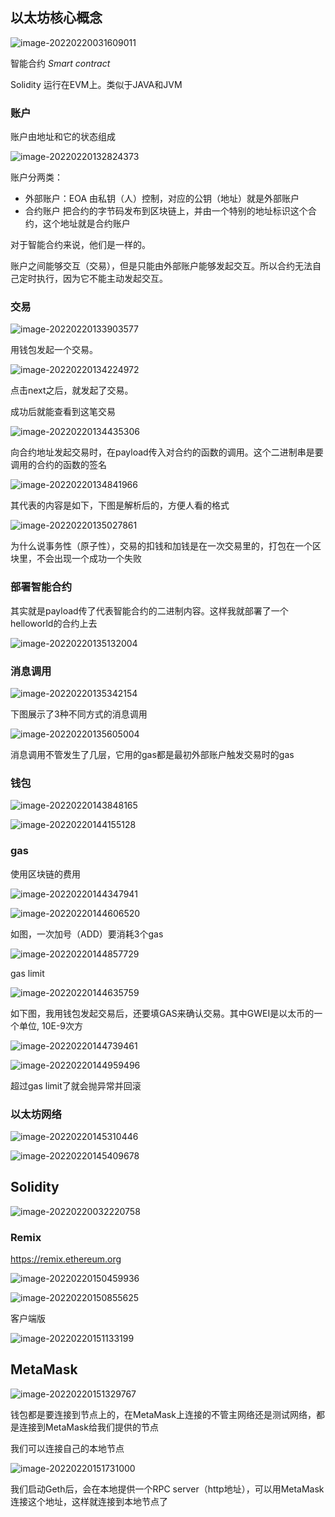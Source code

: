 ## 以太坊核心概念

![image-20220220031609011](https://raw.githubusercontent.com/YE-Fan/k8s-learning/main/imgs/202202200316074.png)



智能合约 *Smart contract*

Solidity 运行在EVM上。类似于JAVA和JVM

### 账户

账户由地址和它的状态组成

![image-20220220132824373](https://raw.githubusercontent.com/YE-Fan/k8s-learning/main/imgs/202202201328422.png)

账户分两类：

- 外部账户：EOA   由私钥（人）控制，对应的公钥（地址）就是外部账户
- 合约账户   把合约的字节码发布到区块链上，并由一个特别的地址标识这个合约，这个地址就是合约账户

对于智能合约来说，他们是一样的。

账户之间能够交互（交易），但是只能由外部账户能够发起交互。所以合约无法自己定时执行，因为它不能主动发起交互。



### 交易

![image-20220220133903577](https://raw.githubusercontent.com/YE-Fan/k8s-learning/main/imgs/202202201339634.png)



用钱包发起一个交易。

![image-20220220134224972](https://raw.githubusercontent.com/YE-Fan/k8s-learning/main/imgs/202202201342004.png)

点击next之后，就发起了交易。



成功后就能查看到这笔交易

![image-20220220134435306](https://raw.githubusercontent.com/YE-Fan/k8s-learning/main/imgs/202202201344429.png)





向合约地址发起交易时，在payload传入对合约的函数的调用。这个二进制串是要调用的合约的函数的签名

![image-20220220134841966](https://raw.githubusercontent.com/YE-Fan/k8s-learning/main/imgs/202202201348997.png)

其代表的内容是如下，下图是解析后的，方便人看的格式

![image-20220220135027861](https://raw.githubusercontent.com/YE-Fan/k8s-learning/main/imgs/202202201350908.png)









为什么说事务性（原子性），交易的扣钱和加钱是在一次交易里的，打包在一个区块里，不会出现一个成功一个失败





### 部署智能合约

其实就是payload传了代表智能合约的二进制内容。这样我就部署了一个helloworld的合约上去

![image-20220220135132004](https://raw.githubusercontent.com/YE-Fan/k8s-learning/main/imgs/202202201351030.png)



### 消息调用

![image-20220220135342154](https://raw.githubusercontent.com/YE-Fan/k8s-learning/main/imgs/202202201353211.png)

下图展示了3种不同方式的消息调用

![image-20220220135605004](https://raw.githubusercontent.com/YE-Fan/k8s-learning/main/imgs/202202201356079.png)



消息调用不管发生了几层，它用的gas都是最初外部账户触发交易时的gas



### 钱包

![image-20220220143848165](https://raw.githubusercontent.com/YE-Fan/k8s-learning/main/imgs/202202201438222.png)

![image-20220220144155128](https://raw.githubusercontent.com/YE-Fan/k8s-learning/main/imgs/202202201441175.png)

### gas

使用区块链的费用

![image-20220220144347941](https://raw.githubusercontent.com/YE-Fan/k8s-learning/main/imgs/202202201443989.png)

![image-20220220144606520](https://raw.githubusercontent.com/YE-Fan/k8s-learning/main/imgs/202202201446574.png)

如图，一次加号（ADD）要消耗3个gas

![image-20220220144857729](https://raw.githubusercontent.com/YE-Fan/k8s-learning/main/imgs/202202201448776.png)

gas limit

![image-20220220144635759](https://raw.githubusercontent.com/YE-Fan/k8s-learning/main/imgs/202202201446812.png)

如下图，我用钱包发起交易后，还要填GAS来确认交易。其中GWEI是以太币的一个单位, 10E-9次方

![image-20220220144739461](https://raw.githubusercontent.com/YE-Fan/k8s-learning/main/imgs/202202201447495.png)

![image-20220220144959496](https://raw.githubusercontent.com/YE-Fan/k8s-learning/main/imgs/202202201449515.png)

超过gas limit了就会抛异常并回滚



### 以太坊网络

![image-20220220145310446](https://raw.githubusercontent.com/YE-Fan/k8s-learning/main/imgs/202202201453503.png)

![image-20220220145409678](https://raw.githubusercontent.com/YE-Fan/k8s-learning/main/imgs/202202201454749.png)



## Solidity

![image-20220220032220758](https://raw.githubusercontent.com/YE-Fan/k8s-learning/main/imgs/202202200322813.png)



### Remix

https://remix.ethereum.org

 ![image-20220220150459936](https://raw.githubusercontent.com/YE-Fan/k8s-learning/main/imgs/202202201505030.png)



![image-20220220150855625](https://raw.githubusercontent.com/YE-Fan/k8s-learning/main/imgs/202202201508679.png)



客户端版

![image-20220220151133199](https://raw.githubusercontent.com/YE-Fan/k8s-learning/main/imgs/202202201511286.png)



## MetaMask

![image-20220220151329767](https://raw.githubusercontent.com/YE-Fan/k8s-learning/main/imgs/202202201513809.png)

钱包都是要连接到节点上的，在MetaMask上连接的不管主网络还是测试网络，都是连接到MetaMask给我们提供的节点



我们可以连接自己的本地节点

![image-20220220151731000](https://raw.githubusercontent.com/YE-Fan/k8s-learning/main/imgs/202202201517045.png)

我们启动Geth后，会在本地提供一个RPC server（http地址），可以用MetaMask连接这个地址，这样就连接到本地节点了

